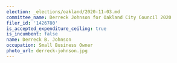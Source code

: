 ```yaml
---
election: _elections/oakland/2020-11-03.md
committee_name: Derreck Johnson for Oakland City Council 2020
filer_id: '1426780'
is_accepted_expenditure_ceiling: true
is_incumbent: false
name: Derreck B. Johnson
occupation: Small Business Owner
photo_url: derreck-johnson.jpg
---
```

